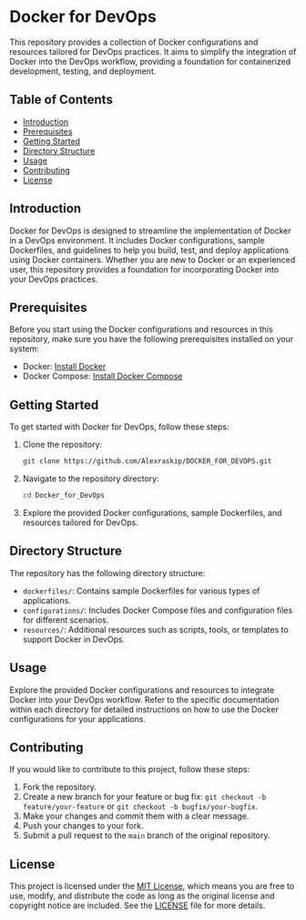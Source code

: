 # Docker for DevOps

This repository provides a collection of Docker configurations and resources tailored for DevOps practices. It aims to simplify the integration of Docker into the DevOps workflow, providing a foundation for containerized development, testing, and deployment.

## Table of Contents

- [Introduction](#introduction)
- [Prerequisites](#prerequisites)
- [Getting Started](#getting-started)
- [Directory Structure](#directory-structure)
- [Usage](#usage)
- [Contributing](#contributing)
- [License](#license)

## Introduction

Docker for DevOps is designed to streamline the implementation of Docker in a DevOps environment. It includes Docker configurations, sample Dockerfiles, and guidelines to help you build, test, and deploy applications using Docker containers. Whether you are new to Docker or an experienced user, this repository provides a foundation for incorporating Docker into your DevOps practices.

## Prerequisites

Before you start using the Docker configurations and resources in this repository, make sure you have the following prerequisites installed on your system:

- Docker: [Install Docker](https://docs.docker.com/get-docker/)
- Docker Compose: [Install Docker Compose](https://docs.docker.com/compose/install/)

## Getting Started

To get started with Docker for DevOps, follow these steps:

1. Clone the repository:

   ```bash
   git clone https://github.com/Alexraskip/DOCKER_FOR_DEVOPS.git
   ```

2. Navigate to the repository directory:

   ```bash
   cd Docker_for_DevOps
   ```

3. Explore the provided Docker configurations, sample Dockerfiles, and resources tailored for DevOps.

## Directory Structure

The repository has the following directory structure:

- `dockerfiles/`: Contains sample Dockerfiles for various types of applications.
- `configurations/`: Includes Docker Compose files and configuration files for different scenarios.
- `resources/`: Additional resources such as scripts, tools, or templates to support Docker in DevOps.

## Usage

Explore the provided Docker configurations and resources to integrate Docker into your DevOps workflow. Refer to the specific documentation within each directory for detailed instructions on how to use the Docker configurations for your applications.

## Contributing

If you would like to contribute to this project, follow these steps:

1. Fork the repository.
2. Create a new branch for your feature or bug fix: `git checkout -b feature/your-feature` or `git checkout -b bugfix/your-bugfix`.
3. Make your changes and commit them with a clear message.
4. Push your changes to your fork.
5. Submit a pull request to the `main` branch of the original repository.

## License

This project is licensed under the [MIT License](LICENSE), which means you are free to use, modify, and distribute the code as long as the original license and copyright notice are included. See the [LICENSE](LICENSE) file for more details.
